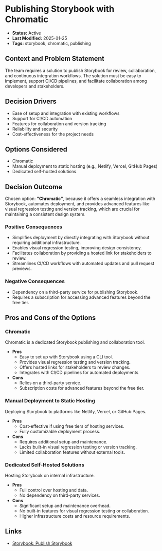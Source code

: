 # Publishing Storybook with Chromatic

- **Status:** Active
- **Last Modified:** 2025-01-25
- **Tags:** storybook, chromatic, publishing

## Context and Problem Statement

The team requires a solution to publish Storybook for review, collaboration, and continuous integration workflows. The solution must be easy to implement, support CI/CD pipelines, and facilitate collaboration among developers and stakeholders.

## Decision Drivers

- Ease of setup and integration with existing workflows
- Support for CI/CD automation
- Features for collaboration and version tracking
- Reliability and security
- Cost-effectiveness for the project needs

## Options Considered

- Chromatic
- Manual deployment to static hosting (e.g., Netlify, Vercel, GitHub Pages)
- Dedicated self-hosted solutions

## Decision Outcome

Chosen option: **"Chromatic"**, because it offers a seamless integration with Storybook, automates deployment, and provides advanced features like visual regression testing and version tracking, which are crucial for maintaining a consistent design system.

### Positive Consequences

- Simplifies deployment by directly integrating with Storybook without requiring additional infrastructure.
- Enables visual regression testing, improving design consistency.
- Facilitates collaboration by providing a hosted link for stakeholders to review.
- Streamlines CI/CD workflows with automated updates and pull request previews.

### Negative Consequences

- Dependency on a third-party service for publishing Storybook.
- Requires a subscription for accessing advanced features beyond the free tier.

## Pros and Cons of the Options

### Chromatic

Chromatic is a dedicated Storybook publishing and collaboration tool.

- **Pros**
  - Easy to set up with Storybook using a CLI tool.
  - Provides visual regression testing and version tracking.
  - Offers hosted links for stakeholders to review changes.
  - Integrates with CI/CD pipelines for automated deployments.
- **Cons**
  - Relies on a third-party service.
  - Subscription costs for advanced features beyond the free tier.

### Manual Deployment to Static Hosting

Deploying Storybook to platforms like Netlify, Vercel, or GitHub Pages.

- **Pros**
  - Cost-effective if using free tiers of hosting services.
  - Fully customizable deployment process.
- **Cons**
  - Requires additional setup and maintenance.
  - Lacks built-in visual regression testing or version tracking.
  - Limited collaboration features without external tools.

### Dedicated Self-Hosted Solutions

Hosting Storybook on internal infrastructure.

- **Pros**
  - Full control over hosting and data.
  - No dependency on third-party services.
- **Cons**
  - Significant setup and maintenance overhead.
  - No built-in features for visual regression testing or collaboration.
  - Higher infrastructure costs and resource requirements.

## Links

- [Storybook: Publish Storybook](https://storybook.js.org/docs/sharing/publish-storybook#)
